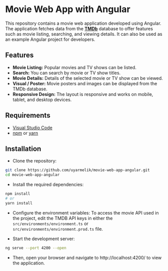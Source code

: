 # Movie Web App with Angular
This repository contains a movie web application developed using Angular. The application fetches data from the **[TMDb](https://www.themoviedb.org/)** database to offer features such as movie listing, searching, and viewing details. It can also be used as an example Angular project for developers.

## Features
- **Movie Listing:** Popular movies and TV shows can be listed.
- **Search:** You can search by movie or TV show titles.
- **Movie Details:** Details of the selected movie or TV show can be viewed.
- **Visual / Poster:** Movie posters and images can be displayed from the TMDb database.
- **Responsive Design:** The layout is responsive and works on mobile, tablet, and desktop devices.

## Requirements
- [Visual Studio Code](https://code.visualstudio.com/)
- [npm](https://www.npmjs.com/) or [yarn](https://yarnpkg.com/)

## Installation
- Clone the repository:
```bash
git clone https://github.com/uyarmelik/movie-web-app-angular.git
cd movie-web-app-angular
```

- Install the required dependencies:
```bash
npm install
# or
yarn install
```

- Configure the environment variables: To access the movie API used in the project, edit the TMDB API keys in either the `src/environments/environment.ts` or `src/environments/environment.prod.ts` file.

- Start the development server:

```bash
ng serve --port 4200 --open
```

- Then, open your browser and navigate to http://localhost:4200/ to view the application.
